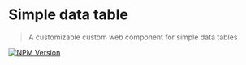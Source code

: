 # Simple data table

> A customizable custom web component for simple data tables

[![NPM Version][npm-image]][npm-url]

[npm-image]: https://img.shields.io/npm/v/lit-data-table.svg
[npm-url]: https://npmjs.org/package/lit-data-table
